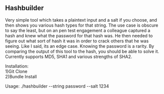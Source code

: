 ## Hashbuilder

Very simple tool which takes a plaintext input and a salt if you choose, and then shows you various hash types for that string. The use case is obscure to say the least, but on an pen test engagement a colleague captured a hash and knew what the password for that hash was. He then needed to figure out what sort of hash it was in order to crack others that he was seeing. Like I said, its an edge case. Knowing the password is a rarity. 
By comparing the output of this tool to the hash, you should be able to solve it. 
Currently supports MD5, SHA1 and various strengths of SHA2.

Installation:  
1)Git Clone  
2)Bundle Install

Usage:
./hashbuilder --string password --salt 1234
